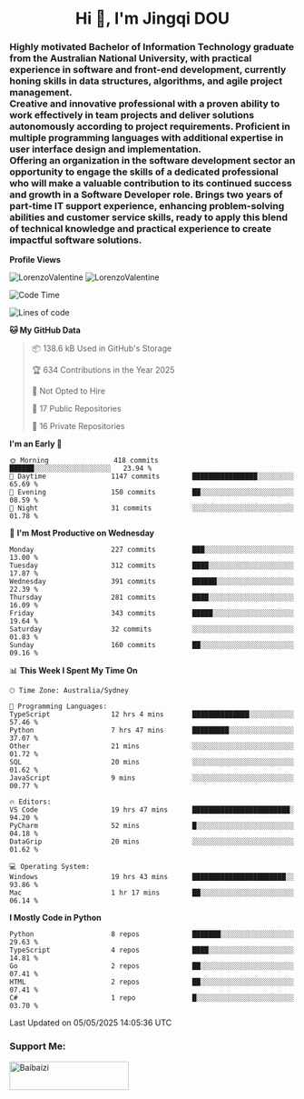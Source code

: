 <h1 align="center">Hi 👋, I'm Jingqi DOU</h1>
<h3 align="left">
Highly motivated Bachelor of Information Technology graduate from the Australian National University, with practical experience in software and front-end development, currently honing skills in data structures, algorithms, and agile project management. <br>
Creative and innovative professional with a proven ability to work effectively in team projects and deliver solutions autonomously according to project requirements. Proficient in multiple programming languages with additional expertise in user interface design and implementation. <br>
Offering an organization in the software development sector an opportunity to engage the skills of a dedicated professional who will make a valuable contribution to its continued success and growth in a Software Developer role. Brings two years of part-time IT support experience, enhancing problem-solving abilities and customer service skills, ready to apply this blend of technical knowledge and practical experience to create impactful software solutions.
</h3>

**Profile Views**<br>
<!-- <img src="https://count.getloli.com/get/@:name" alt="LorenzoValentine" theme="rule34" /> -->
<img src="https://count.getloli.com/@LorenzoValentine?name=LorenzoValentine&theme=asoul&padding=7&offset=0&align=center&scale=2&pixelated=1&darkmode=auto&prefix=020315" alt="LorenzoValentine" theme="rule34" />
<img src="https://count.getloli.com/@LorenzoValentine?name=LorenzoValentine&theme=food&padding=7&offset=0&align=center&scale=2&pixelated=1&darkmode=auto&prefix=020315" alt="LorenzoValentine" theme="rule34" />
 

<!--START_SECTION:waka-->
![Code Time](http://img.shields.io/badge/Code%20Time-1%2C869%20hrs%2025%20mins-blue)

![Lines of code](https://img.shields.io/badge/From%20Hello%20World%20I%27ve%20Written-338.7%20thousand%20lines%20of%20code-blue)

**🐱 My GitHub Data** 

> 📦 138.6 kB Used in GitHub's Storage 
 > 
> 🏆 634 Contributions in the Year 2025
 > 
> 🚫 Not Opted to Hire
 > 
> 📜 17 Public Repositories 
 > 
> 🔑 16 Private Repositories 
 > 
**I'm an Early 🐤** 

```text
🌞 Morning                418 commits         ██████░░░░░░░░░░░░░░░░░░░   23.94 % 
🌆 Daytime                1147 commits        ████████████████░░░░░░░░░   65.69 % 
🌃 Evening                150 commits         ██░░░░░░░░░░░░░░░░░░░░░░░   08.59 % 
🌙 Night                  31 commits          ░░░░░░░░░░░░░░░░░░░░░░░░░   01.78 % 
```
📅 **I'm Most Productive on Wednesday** 

```text
Monday                   227 commits         ███░░░░░░░░░░░░░░░░░░░░░░   13.00 % 
Tuesday                  312 commits         ████░░░░░░░░░░░░░░░░░░░░░   17.87 % 
Wednesday                391 commits         ██████░░░░░░░░░░░░░░░░░░░   22.39 % 
Thursday                 281 commits         ████░░░░░░░░░░░░░░░░░░░░░   16.09 % 
Friday                   343 commits         █████░░░░░░░░░░░░░░░░░░░░   19.64 % 
Saturday                 32 commits          ░░░░░░░░░░░░░░░░░░░░░░░░░   01.83 % 
Sunday                   160 commits         ██░░░░░░░░░░░░░░░░░░░░░░░   09.16 % 
```


📊 **This Week I Spent My Time On** 

```text
🕑︎ Time Zone: Australia/Sydney

💬 Programming Languages: 
TypeScript               12 hrs 4 mins       ██████████████░░░░░░░░░░░   57.46 % 
Python                   7 hrs 47 mins       █████████░░░░░░░░░░░░░░░░   37.07 % 
Other                    21 mins             ░░░░░░░░░░░░░░░░░░░░░░░░░   01.72 % 
SQL                      20 mins             ░░░░░░░░░░░░░░░░░░░░░░░░░   01.62 % 
JavaScript               9 mins              ░░░░░░░░░░░░░░░░░░░░░░░░░   00.77 % 

🔥 Editors: 
VS Code                  19 hrs 47 mins      ████████████████████████░   94.20 % 
PyCharm                  52 mins             █░░░░░░░░░░░░░░░░░░░░░░░░   04.18 % 
DataGrip                 20 mins             ░░░░░░░░░░░░░░░░░░░░░░░░░   01.62 % 

💻 Operating System: 
Windows                  19 hrs 43 mins      ███████████████████████░░   93.86 % 
Mac                      1 hr 17 mins        ██░░░░░░░░░░░░░░░░░░░░░░░   06.14 % 
```

**I Mostly Code in Python** 

```text
Python                   8 repos             ███████░░░░░░░░░░░░░░░░░░   29.63 % 
TypeScript               4 repos             ████░░░░░░░░░░░░░░░░░░░░░   14.81 % 
Go                       2 repos             ██░░░░░░░░░░░░░░░░░░░░░░░   07.41 % 
HTML                     2 repos             ██░░░░░░░░░░░░░░░░░░░░░░░   07.41 % 
C#                       1 repo              █░░░░░░░░░░░░░░░░░░░░░░░░   03.70 % 
```




 Last Updated on 05/05/2025 14:05:36 UTC
<!--END_SECTION:waka-->

<!-- [![willianrod's wakatime stats](https://github-readme-stats.vercel.app/api/wakatime?username=lorenzoval2050)](https://github.com/anuraghazra/github-readme-stats) -->


<h3 align="left">Support Me:</h3>
<p><a href="https://www.buymeacoffee.com/Baibaizi"> <img align="left" src="https://cdn.buymeacoffee.com/buttons/v2/default-yellow.png" height="50" width="210" alt="Baibaizi" /></a></p><br><br>
